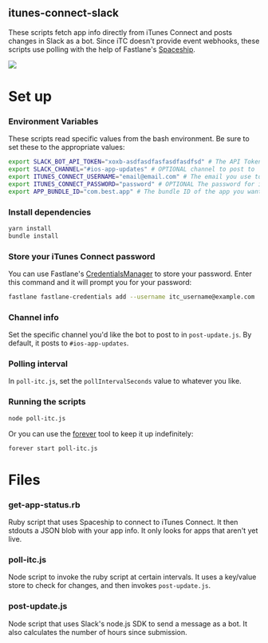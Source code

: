 itunes-connect-slack
--------------------

These scripts fetch app info directly from iTunes Connect and posts changes in Slack as a bot. Since iTC doesn't provide event webhooks, these scripts use polling with the help of Fastlane's [Spaceship](https://github.com/fastlane/fastlane/tree/master/spaceship).

![](https://raw.githubusercontent.com/erikvillegas/itunes-connect-slack/master/example.png)

# Set up

### Environment Variables

These scripts read specific values from the bash environment. Be sure to set these to the appropriate values:
```bash
export SLACK_BOT_API_TOKEN="xoxb-asdfasdfasfasdfasdfsd" # The API Token for your bot, provided by Slack
export SLACK_CHANNEL="#ios-app-updates" # OPTIONAL channel to post to
export ITUNES_CONNECT_USERNAME="email@email.com" # The email you use to log into iTunes Connect
export ITUNES_CONNECT_PASSWORD="password" # OPTIONAL The password for iTunes Connect, if you can't use CredentialsManager
export APP_BUNDLE_ID="com.best.app" # The bundle ID of the app you want these scripts to check
```

### Install dependencies
```bash
yarn install
bundle install
```

### Store your iTunes Connect password
You can use Fastlane's [CredentialsManager](https://github.com/fastlane/fastlane/tree/master/credentials_manager) to store your password. Enter this command and it will prompt you for your password:
```bash
fastlane fastlane-credentials add --username itc_username@example.com
```

### Channel info
Set the specific channel you'd like the bot to post to in `post-update.js`. By default, it posts to `#ios-app-updates`.

### Polling interval
In `poll-itc.js`, set the `pollIntervalSeconds` value to whatever you like.

### Running the scripts
```bash
node poll-itc.js
```

Or you can use the [forever](https://github.com/foreverjs/forever) tool to keep it up indefinitely:
```base
forever start poll-itc.js
```

# Files

### get-app-status.rb
Ruby script that uses Spaceship to connect to iTunes Connect. It then stdouts a JSON blob with your app info. It only looks for apps that aren't yet live.

### poll-itc.js
Node script to invoke the ruby script at certain intervals. It uses a key/value store to check for changes, and then invokes `post-update.js`.

### post-update.js
Node script that uses Slack's node.js SDK to send a message as a bot. It also calculates the number of hours since submission.
